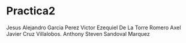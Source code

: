 # Practica2
Jesus Alejandro Garcia Perez
Victor Ezequiel De La Torre Romero
Axel Javier Cruz Villalobos.
Anthony Steven Sandoval Marquez 
